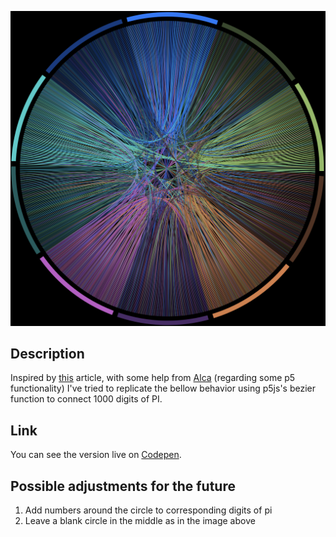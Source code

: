 ![Art of PI image](./example.png)

## Description
Inspired by [this](https://www.washingtonpost.com/news/wonk/wp/2015/03/14/10-stunning-images-show-the-beauty-hidden-in-pi/) article, with some help from [Alca](https://codepen.io/Alca) (regarding some p5 functionality) I've tried to replicate the bellow behavior using p5js's bezier function to connect 1000 digits of PI.

## Link
You can see the version live on [Codepen](https://codepen.io/FlorinPop17/pen/xWZRxa).

## Possible adjustments for the future
1. Add numbers around the circle to corresponding digits of pi
2. Leave a blank circle in the middle as in the image above 